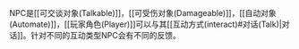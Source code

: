 NPC是[[可交谈对象(Talkable)]]，[[可受伤对象(Damageable)]]，[[自动对象(Automate)]]，[[玩家角色(Player)]]可以与其[[互动方式(interact)#对话(Talk)|对话]]。针对不同的互动类型NPC会有不同的反馈。
